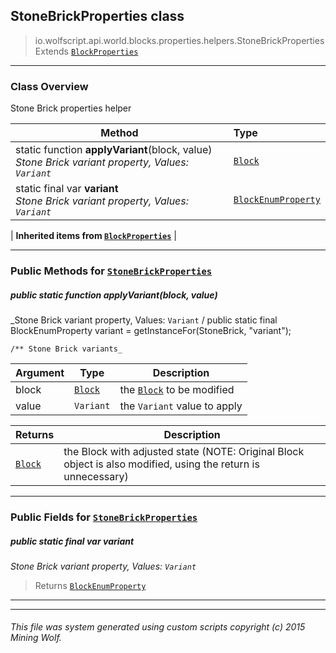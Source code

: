 ## StoneBrickProperties __class__

>io.wolfscript.api.world.blocks.properties.helpers.StoneBrickProperties
>Extends [`BlockProperties`](BlockProperties.md)

---

### Class Overview

Stone Brick properties helper

Method | Type   
--- | :--- 
static function __applyVariant__(block, value) <br> _Stone Brick variant property, Values: `Variant`_ | [`Block`](../../Block.md)
static final var __variant__ <br> _Stone Brick variant property, Values: `Variant`_ | [`BlockEnumProperty`](../BlockEnumProperty.md)
 |
__Inherited items from [`BlockProperties`](BlockProperties.md)__ |





---


### Public Methods for [`StoneBrickProperties`](StoneBrickProperties.md)

##### <a id='applyvariant'></a>public static function __applyVariant__(block, value)

_Stone Brick variant property, Values: `Variant` /
    public static final BlockEnumProperty variant = getInstanceFor(StoneBrick, "variant");

    /** Stone Brick variants_

Argument | Type | Description  
--- | --- | --- 
block | [`Block`](../../Block.md) | the [`Block`](../../Block.md) to be modified
value | `Variant` | the `Variant` value to apply

Returns | Description
--- | --- 
[`Block`](../../Block.md) | the Block with adjusted state (NOTE: Original Block object is also modified, using the return is unnecessary)


---

### Public Fields for [`StoneBrickProperties`](StoneBrickProperties.md)

##### <a id='variant'></a>public static final var __variant__

_Stone Brick variant property, Values: `Variant`_

>Returns
>  [`BlockEnumProperty`](../BlockEnumProperty.md)

---


---


###### This file was system generated using custom scripts copyright (c) 2015 Mining Wolf.
	

